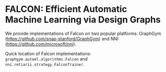 # FALCON: Efficient Automatic Machine Learning via Design Graphs


We provide implementations of Falcon on two popular platforms: GraphGym (https://github.com/snap-stanford/GraphGym) and NNI (https://github.com/microsoft/nni). 

Quick location of Falcon implementations: `graphgym.automl.algorithms.Falcon` and `nni.retiarii.strategy.FalconTrainer`.
